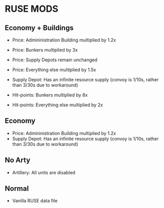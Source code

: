 # RUSE MODS

## Economy + Buildings

- Price: Admininistration Building multiplied by 1.2x
- Price: Bunkers multiplied by 3x
- Price: Supply Depots remain unchanged
- Price: Everything else multiplied by 1.5x

- Supply Depot: Has an infinite resource supply (convoy is 1/10s, rather than 3/30s due to workaround)

- Hit-points: Bunkers multiplied by 8x
- Hit-points: Everything else multiplied by 2x

## Economy

- Price: Admininistration Building multiplied by 1.2x
- Supply Depot: Has an infinite resource supply (convoy is 1/10s, rather than 3/30s due to workaround)

## No Arty

- Artillery: All units are disabled

## Normal

- Vanilla RUSE data file
